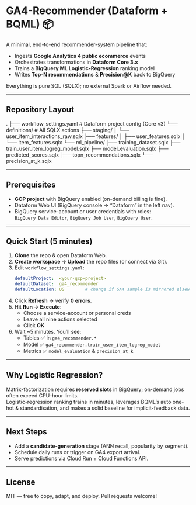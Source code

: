 # GA4-Recommender (Dataform + BQML) 📦

A minimal, end-to-end recommender-system pipeline that:  
- Ingests **Google Analytics 4 public ecommerce** events  
- Orchestrates transformations in **Dataform Core 3.x**  
- Trains a **BigQuery ML Logistic-Regression** ranking model  
- Writes **Top-N recommendations** & **Precision@K** back to BigQuery  

Everything is pure SQL (SQLX); no external Spark or Airflow needed.

---

## Repository Layout
.
├── workflow_settings.yaml      # Dataform project config (Core v3)
└── definitions/                # All SQLX actions
    ├── staging/
    │   └── user_item_interactions_raw.sqlx
    ├── features/
    │   ├── user_features.sqlx
    │   └── item_features.sqlx
    └── ml_pipeline/
        ├── training_dataset.sqlx
        ├── train_user_item_logreg_model.sqlx
        ├── model_evaluation.sqlx
        ├── predicted_scores.sqlx
        ├── topn_recommendations.sqlx
        └── precision_at_k.sqlx


---

## Prerequisites

- **GCP project** with BigQuery enabled (on-demand billing is fine).  
- Dataform Web UI (BigQuery console → “Dataform” in the left nav).  
- BigQuery service-account or user credentials with roles:  
  `BigQuery Data Editor`, `BigQuery Job User`, `BigQuery User`.

---

## Quick Start (5 minutes)

1. **Clone** the repo & open Dataform Web.  
2. **Create workspace → Upload** the repo files (or connect via Git).  
3. Edit `workflow_settings.yaml`:
   ```yaml
   defaultProject:  <your-gcp-project>
   defaultDataset:  ga4_recommender
   defaultLocation: US        # change if GA4 sample is mirrored elsewhere
4. Click **Refresh** → verify **0 errors**.  
5. Hit **Run → Execute**:  
   - Choose a service-account or personal creds  
   - Leave all nine actions selected  
   - Click **OK**  
6. Wait ~5 minutes. You’ll see:  
   - Tables ✅ in `ga4_recommender.*`  
   - Model ✅ `ga4_recommender.train_user_item_logreg_model`  
   - Metrics ✅ `model_evaluation` & `precision_at_k`  

---

## Why Logistic Regression?

Matrix-factorization requires **reserved slots** in BigQuery; on-demand jobs often exceed CPU-hour limits.  
Logistic-regression ranking trains in minutes, leverages BQML’s auto one-hot & standardisation, and makes a solid baseline for implicit-feedback data.

---

## Next Steps

- Add a **candidate-generation** stage (ANN recall, popularity by segment).  
- Schedule daily runs or trigger on GA4 export arrival.  
- Serve predictions via Cloud Run + Cloud Functions API.

---

## License

MIT — free to copy, adapt, and deploy. Pull requests welcome!

